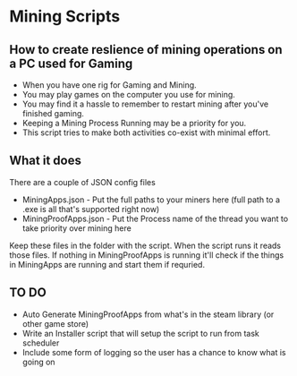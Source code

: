 # Mining Scripts
## How to create reslience of mining operations on a PC used for Gaming
* When you have one rig for Gaming and Mining.
* You may play games on the computer you use for mining.
* You may find it a hassle to remember to restart mining after you've finished gaming.
* Keeping a Mining Process Running may be a priority for you.
* This script tries to make both activities co-exist with minimal effort.
## What it does
There are a couple of JSON config files 
* MiningApps.json - Put the full paths to your miners here (full path to a .exe is all that's supported right now)
* MiningProofApps.json - Put the Process name of the thread you want to take priority over mining here

Keep these files in the folder with the script.
When the script runs it reads those files. If nothing in MiningProofApps is running it'll check if the things in MiningApps are running and start them if requried.
## TO DO
* Auto Generate MiningProofApps from what's in the steam library (or other game store)
* Write an Installer script that will setup the script to run from task scheduler
* Include some form of logging so the user has a chance to know what is going on  